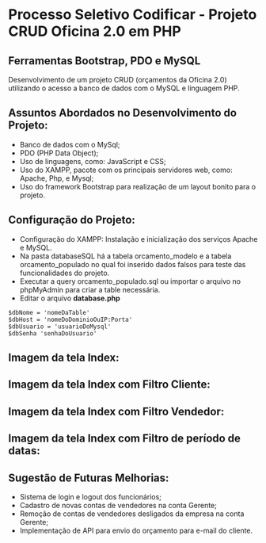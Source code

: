 # Processo Seletivo Codificar - Projeto CRUD Oficina 2.0 em PHP

## Ferramentas Bootstrap, PDO e MySQL

Desenvolvimento de um projeto CRUD (orçamentos da Oficina 2.0) utilizando o acesso a banco de dados com o MySQL e linguagem PHP.

## Assuntos Abordados no Desenvolvimento do Projeto:

- Banco de dados com o MySql;
- PDO (PHP Data Object);
- Uso de linguagens, como: JavaScript e CSS;
- Uso do XAMPP, pacote com os principais servidores web, como: Apache, Php, e Mysql;
- Uso do framework Bootstrap para realização de um layout bonito para o projeto.

## Configuração do Projeto:

- Configuração do XAMPP: Instalação e inicialização dos serviços Apache e MySQL.
- Na pasta databaseSQL há a tabela orcamento_modelo e a tabela orcamento_populado no qual foi inserido dados falsos para teste das funcionalidades do projeto. 
- Executar a query orcamento_populado.sql ou importar o arquivo no phpMyAdmin para criar a table necessária.
- Editar o arquivo **database.php** 

```
$dbNome = 'nomeDaTable' 
$dbHost = 'nomeDoDominioOuIP:Porta' 
$dbUsuario = 'usuarioDoMysql' 
$dbSenha 'senhaDoUsuario'

```

## Imagem da tela Index:

## Imagem da tela Index com Filtro Cliente:

## Imagem da tela Index com Filtro Vendedor:

## Imagem da tela Index com Filtro de período de datas:

## Sugestão de Futuras Melhorias:
- Sistema de login e logout dos funcionários;
- Cadastro de novas contas de vendedores na conta Gerente;
- Remoção de contas de vendedores desligados da empresa na conta Gerente;
- Implementação de API para envio do orçamento para e-mail do cliente.
